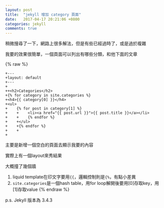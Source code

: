 ```yaml
---
layout: post
title:  "jekyll 增加 category 頁面"
date:   2017-04-17 20:21:06 +0800
categories: jekyll
comments: true
---
```


稍微搜尋了一下，網路上很多解法，但是有些已經過時了，或是過於複雜

我要的效果很簡單，一個頁面可以列出有哪些分類，和他下面的文章

{% raw %}
```
+---
+layout: default
+---
+
++<h2>Categories</h2>
+{% for category in site.categories %}
+<h4>{{ category[0] }}</h4>
+<ul>
+    {% for post in category[1] %}
+    +    <li><a href="{{ post.url }}">{{ post.title }}</a></li>
+    +    {% endfor %}
+    +</ul>
+    +{% endfor %}
+    +
+
```

主要是新增一個空白的頁面去顯示我要的內容

實際上有一個layout來秀結果

大概撞了幾個牆

1. liquid template在印文字要用`{{`，邏輯控制則是`{%`，有點小差異
2. `site.categories`是一個hash table，用for loop解開後要用[0]存取key，用[1]存取value
{% endraw %}

p.s. Jekyll 版本為 3.4.3
